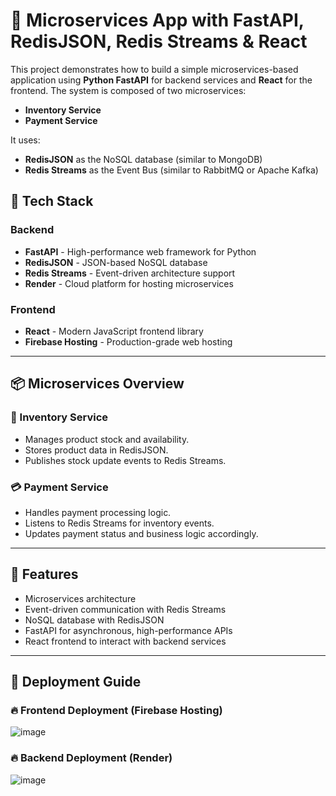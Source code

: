 # 🧩 Microservices App with FastAPI, RedisJSON, Redis Streams & React

This project demonstrates how to build a simple microservices-based application using **Python FastAPI** for backend services and **React** for the frontend. The system is composed of two microservices:

- **Inventory Service**
- **Payment Service**

It uses:
- **RedisJSON** as the NoSQL database (similar to MongoDB)
- **Redis Streams** as the Event Bus (similar to RabbitMQ or Apache Kafka)

## 🚀 Tech Stack

### Backend
- **FastAPI** - High-performance web framework for Python
- **RedisJSON** - JSON-based NoSQL database
- **Redis Streams** - Event-driven architecture support
- **Render** - Cloud platform for hosting microservices

### Frontend
- **React** - Modern JavaScript frontend library
- **Firebase Hosting** - Production-grade web hosting

---

## 📦 Microservices Overview

### 🧾 Inventory Service
- Manages product stock and availability.
- Stores product data in RedisJSON.
- Publishes stock update events to Redis Streams.

### 💳 Payment Service
- Handles payment processing logic.
- Listens to Redis Streams for inventory events.
- Updates payment status and business logic accordingly.

---

## 🧰 Features

- Microservices architecture
- Event-driven communication with Redis Streams
- NoSQL database with RedisJSON
- FastAPI for asynchronous, high-performance APIs
- React frontend to interact with backend services

---


## 🚀 Deployment Guide

### 🔥 Frontend Deployment (Firebase Hosting)
![image](https://github.com/user-attachments/assets/b1bbf8f1-0b76-41ff-9337-cc0f21a963c9)

### 🔥 Backend Deployment (Render)

![image](https://github.com/user-attachments/assets/8ffa81fc-c2b7-4c9a-8660-1486aa3582f7)


